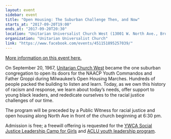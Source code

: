 ```yaml
---
layout: event
sidebar: event
title: "Open Housing: The Suburban Challenge Then, and Now"
starts_at: "2017-09-20T19:00"
ends_at: "2017-09-20T20:30"
location: "Unitarian Universalist Church West (13001 W. North Ave., Brookfield, WI)"
organization: "Unitarian Universalist Church"
link: "https://www.facebook.com/events/451151895257039/"
---
```


[More information on this event here.](https://www.facebook.com/events/451151895257039/)

On September 20, 1967, [Unitarian Church West](http://www.uucw.org) became the one suburban congregation to open its doors for the NAACP Youth Commandos and Father Groppi during Milwaukee’s Open Housing Marches. Hundreds of people packed the building to listen and learn. Today, as we own this history of racism and response, we learn about today’s needs, offer support to young black leaders, and rededicate ourselves to the racial justice challenges of our time. 

The program will be preceded by a Public Witness for racial justice and open housing along North Ave in front of the church beginning at 6:30 pm.

Admission is free; a freewill offering is requested for the [YWCA Social Justice Leadership Camp for Girls](http://www.ywcasew.org/site/c.7oJELQPwFhJWG/b.8090731/k.CFC/Everytown_Wisconsin.htm) and [ACLU youth leadership program](http://aclu-wi.org).
